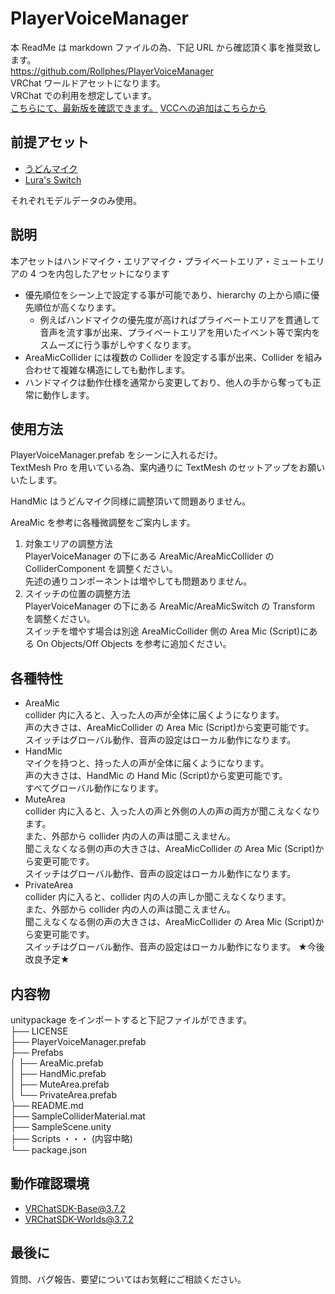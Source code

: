 # PlayerVoiceManager

本 ReadMe は markdown ファイルの為、下記 URL から確認頂く事を推奨致します。<br>
https://github.com/Rollphes/PlayerVoiceManager<br>
VRChat ワールドアセットになります。<br>
VRChat での利用を想定しています。<br>
[こちらにて、最新版を確認できます。](https://github.com/Rollphes/PlayerVoiceManager/releases/latest)
[VCCへの追加はこちらから](https://rollphes.github.io/vpm-repos/)

## 前提アセット

- [うどんマイク](https://booth.pm/ja/items/3038574)
- [Lura's Switch](https://booth.pm/ja/items/1969082)

それぞれモデルデータのみ使用。

## 説明

本アセットはハンドマイク・エリアマイク・プライベートエリア・ミュートエリアの 4 つを内包したアセットになります

- 優先順位をシーン上で設定する事が可能であり、hierarchy の上から順に優先順位が高くなります。
  - 例えばハンドマイクの優先度が高ければプライベートエリアを貫通して音声を流す事が出来、プライベートエリアを用いたイベント等で案内をスムーズに行う事がしやすくなります。
- AreaMicCollider には複数の Collider を設定する事が出来、Collider を組み合わせて複雑な構造にしても動作します。
- ハンドマイクは動作仕様を通常から変更しており、他人の手から奪っても正常に動作します。

## 使用方法

PlayerVoiceManager.prefab をシーンに入れるだけ。<br>
TextMesh Pro を用いている為、案内通りに TextMesh のセットアップをお願いいたします。

HandMic はうどんマイク同様に調整頂いて問題ありません。

AreaMic を参考に各種微調整をご案内します。

1. 対象エリアの調整方法<br>
   PlayerVoiceManager の下にある AreaMic/AreaMicCollider の ColliderComponent を調整ください。<br>
   先述の通りコンポーネントは増やしても問題ありません。
2. スイッチの位置の調整方法<br>
   PlayerVoiceManager の下にある AreaMic/AreaMicSwitch の Transform を調整ください。<br>
   スイッチを増やす場合は別途 AreaMicCollider 側の Area Mic (Script)にある On Objects/Off Objects を参考に追加ください。

## 各種特性

- AreaMic<br>
  collider 内に入ると、入った人の声が全体に届くようになります。<br>
  声の大きさは、AreaMicCollider の Area Mic (Script)から変更可能です。<br>
  スイッチはグローバル動作、音声の設定はローカル動作になります。
- HandMic<br>
  マイクを持つと、持った人の声が全体に届くようになります。<br>
  声の大きさは、HandMic の Hand Mic (Script)から変更可能です。<br>
  すべてグローバル動作になります。
- MuteArea<br>
  collider 内に入ると、入った人の声と外側の人の声の両方が聞こえなくなります。<br>
  また、外部から collider 内の人の声は聞こえません。<br>
  聞こえなくなる側の声の大きさは、AreaMicCollider の Area Mic (Script)から変更可能です。<br>
  スイッチはグローバル動作、音声の設定はローカル動作になります。
- PrivateArea<br>
  collider 内に入ると、collider 内の人の声しか聞こえなくなります。<br>
  また、外部から collider 内の人の声は聞こえません。<br>
  聞こえなくなる側の声の大きさは、AreaMicCollider の Area Mic (Script)から変更可能です。<br>
  スイッチはグローバル動作、音声の設定はローカル動作になります。
  ★今後改良予定★

## 内容物

unitypackage をインポートすると下記ファイルができます。<br>
├── LICENSE<br>
├── PlayerVoiceManager.prefab<br>
├── Prefabs<br>
│ ├── AreaMic.prefab<br>
│ ├── HandMic.prefab<br>
│ ├── MuteArea.prefab<br>
│ └── PrivateArea.prefab<br>
├── README.md<br>
├── SampleColliderMaterial.mat<br>
├── SampleScene.unity<br>
├── Scripts ・・・ (内容中略)<br>
└── package.json<br>

## 動作確認環境
- VRChatSDK-Base@3.7.2
- VRChatSDK-Worlds@3.7.2

## 最後に
質問、バグ報告、要望についてはお気軽にご相談ください。
